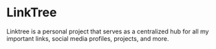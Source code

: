 # LinkTree
Linktree is a personal project that serves as a centralized hub for all my important links, social media profiles, projects, and more.
